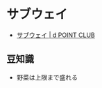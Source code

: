 # サブウェイ

- [サブウェイ \| d POINT CLUB](https://dpoint.jp/ctrw/src/store/item/?id=8104&tab=coupon)

## 豆知識

- 野菜は上限まで盛れる
